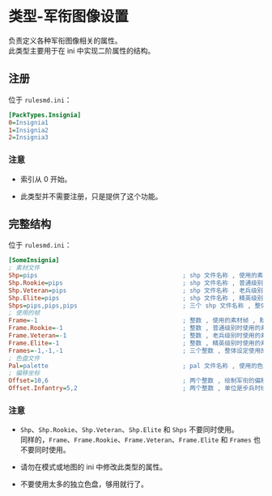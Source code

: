 # 类型-军衔图像设置

负责定义各种军衔图像相关的属性。  
此类型主要用于在 ini 中实现二阶属性的结构。



## 注册

位于 `rulesmd.ini`：

```ini
[PackTypes.Insignia]
0=Insignia1
1=Insignia2
2=Insignia3
```

### 注意

* 索引从 0 开始。

* 此类型并不需要注册，只是提供了这个功能。



## 完整结构

位于 `rulesmd.ini`：

```ini
[SomeInsignia]
; 素材文件
Shp=pips                                        ; shp 文件名称 , 使用的素材 , 不含后缀名 , 默认值是 pips
Shp.Rookie=pips                                 ; shp 文件名称 , 普通级别时使用的素材 , 不含后缀名 , 默认值是 Shp 属性的值
Shp.Veteran=pips                                ; shp 文件名称 , 老兵级别时使用的素材 , 不含后缀名 , 默认值是 Shp 属性的值
Shp.Elite=pips                                  ; shp 文件名称 , 精英级别时使用的素材 , 不含后缀名 , 默认值是 Shp 属性的值
Shps=pips,pips,pips                             ; 三个 shp 文件名称 , 整体设定使用的素材 (优先级更高 , 会覆盖前面的) , 不含后缀名 , 默认值是 pips,pips,pips
; 使用的帧
Frame=-1                                        ; 整数 , 使用的素材帧 , 默认值是 -1 (即使用默认帧)
Frame.Rookie=-1                                 ; 整数 , 普通级别时使用的素材帧 , 默认值是 Frame 属性的值
Frame.Veteran=-1                                ; 整数 , 老兵级别时使用的素材帧 , 默认值是 Frame 属性的值
Frame.Elite=-1                                  ; 整数 , 精英级别时使用的素材帧 , 默认值是 Frame 属性的值
Frames=-1,-1,-1                                 ; 三个整数 , 整体设定使用的素材帧 (优先级更高 , 会覆盖前面的) , 默认值是 -1,-1,-1 (即均使用默认帧)
; 色盘文件
Pal=palette                                     ; pal 文件名称 , 使用的色盘 , 不含后缀名 , 默认值是 palette (即使用默认色盘)
; 偏移坐标
Offset=10,6                                     ; 两个整数 , 绘制军衔的偏移量 , 默认值是 10,6 , 单位 : 格点
Offset.Infantry=5,2                             ; 两个整数 , 单位是步兵时绘制军衔的偏移量 , 默认值是 5,2 , 单位 : 格点
```

### 注意

* `Shp`、`Shp.Rookie`、`Shp.Veteran`、`Shp.Elite` 和 `Shps` 不要同时使用。  
同样的，`Frame`、`Frame.Rookie`、`Frame.Veteran`、`Frame.Elite` 和 `Frames` 也不要同时使用。

* 请勿在模式或地图的 ini 中修改此类型的属性。

* 不要使用太多的独立色盘，够用就行了。